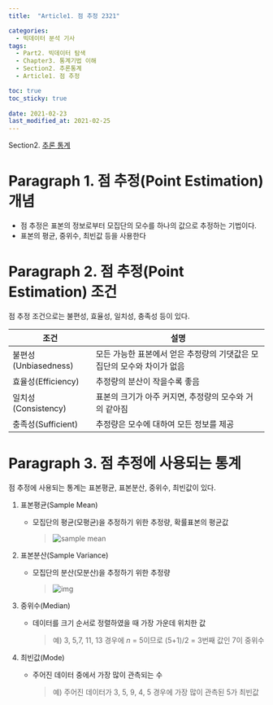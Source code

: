 ```yaml
---
title:  "Article1. 점 추정 2321"

categories:
  - 빅데이터 분석 기사
tags: 
  - Part2. 빅데이터 탐색
  - Chapter3. 통계기법 이해
  - Section2. 추론통계
  - Article1. 점 추정

toc: true
toc_sticky: true
 
date: 2021-02-23
last_modified_at: 2021-02-25
---
```


Section2. [추론 통계]()

# Paragraph 1. 점 추정(Point Estimation) 개념

- 점 추정은 표본의 정보로부터 모집단의 모수를 하나의 값으로 추정하는 기법이다.
- 표본의 평균, 중위수, 최빈값 등을 사용한다

# Paragraph 2. 점 추정(Point Estimation) 조건

점 추정 조건으로는 불편성, 효율성, 일치성, 충족성 등이 있다.

| 조건                 | 설명                                                         |
| -------------------- | ------------------------------------------------------------ |
| 불편성(Unbiasedness) | 모든 가능한 표본에서 얻은 추정량의 기댓값은 모집단의 모수와 차이가 없음 |
| 효율성(Efficiency)   | 추정량의 분산이 작을수록 좋음                                |
| 일치성(Consistency)  | 표본의 크기가 아주 커지면, 추정량의 모수와 거의 같아짐       |
| 충족성(Sufficient)   | 추정량은 모수에 대하여 모든 정보를 제공                      |



# Paragraph 3. 점 추정에 사용되는 통계

점 추정에 사용되는 통계는 표본평균, 표본분산, 중위수, 최빈값이 있다.

1. 표본평균(Sample Mean)

   - 모집단의 평균(모평균)을 추정하기 위한 추정량, 확률표본의 평균값

     > ![sample mean](https://postfiles.pstatic.net/MjAyMTAzMzBfMjQ1/MDAxNjE3MTAzMzYyMzYz.OQru9Jd7hauX_CnhbnizmL9XCN7cNVTqUjP97Cy-HV4g.fCY9TECxa56m6s3ZDs-CE-PeVAQq45DU5VU0T_uJnKYg.JPEG.leechardfeynman/SmartSelect_20210330-202220_Xodo_Docs.jpg?type=w1)

2. 표본분산(Sample Variance)

   - 모집단의 분산(모분산)을 추정하기 위한 추정량

     > ![img](https://postfiles.pstatic.net/MjAyMTAzMzBfMjM2/MDAxNjE3MTAzMzk5NDU3.cuJxxD9pM84ahjJYrW_rLxJsRyF4m8GhgpHZ4aB4OWQg.ijTRjGyediyNMVcHNt6NDJDsnfAORQC8Tt681GqCbPgg.JPEG.leechardfeynman/SmartSelect_20210330-202311_Xodo_Docs.jpg?type=w1)

3. 중위수(Median)

   - 데이터를 크기 순서로 정렬하였을 때 가장 가운데 위치한 값

     > 예) 3, 5,7, 11, 13 경우에 *n* = 5이므로 (5+1)/2 = 3번째 값인 7이 중위수

4. 최빈값(Mode)

   - 주어진 데이터 중에서 가장 많이 관측되는 수

     > 예) 주어진 데이터가 3, 5, 9, 4, 5 경우에 가장 많이 관측된 5가 최빈값